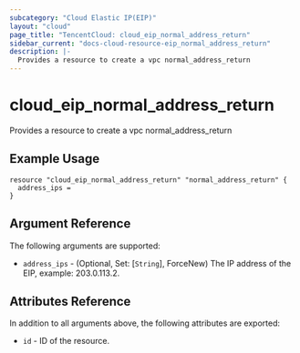 ```yaml
---
subcategory: "Cloud Elastic IP(EIP)"
layout: "cloud"
page_title: "TencentCloud: cloud_eip_normal_address_return"
sidebar_current: "docs-cloud-resource-eip_normal_address_return"
description: |-
  Provides a resource to create a vpc normal_address_return
---
```


# cloud_eip_normal_address_return

Provides a resource to create a vpc normal_address_return

## Example Usage

```hcl
resource "cloud_eip_normal_address_return" "normal_address_return" {
  address_ips =
}
```

## Argument Reference

The following arguments are supported:

* `address_ips` - (Optional, Set: [`String`], ForceNew) The IP address of the EIP, example: 203.0.113.2.

## Attributes Reference

In addition to all arguments above, the following attributes are exported:

* `id` - ID of the resource.



